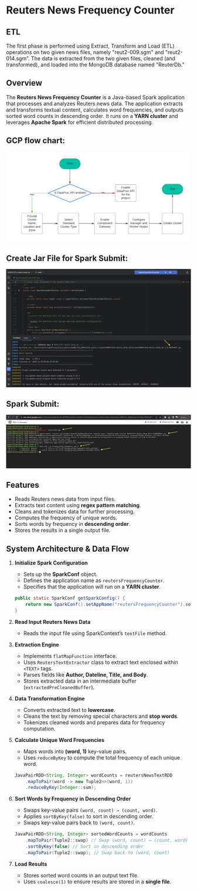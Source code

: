 # Reuters News Frequency Counter

## ETL

The first phase is performed using Extract, Transform and Load (ETL) operations on two given
news files, namely "reut2-009.sgm" and "reut2-014.sgm”. The data is extracted from the two
given files, cleaned (and transformed), and loaded into the MongoDB database named "ReuterDb."

## Overview
The **Reuters News Frequency Counter** is a Java-based Spark application that processes and analyzes Reuters news data. The application extracts and transforms textual content, calculates word frequencies, and outputs sorted word counts in descending order. It runs on a **YARN cluster** and leverages **Apache Spark** for efficient distributed processing.

## GCP flow chart:
![GCP Flow Chart](gcpDataProcFlowChart.png)


## Create Jar File for Spark Submit:

![Jar file creation](createJarFileForSparkSubmit.png)

## Spark Submit:
![Spark Submit](sparkSubmit.png)

## Features
- Reads Reuters news data from input files.
- Extracts text content using **regex pattern matching**.
- Cleans and tokenizes data for further processing.
- Computes the frequency of unique words.
- Sorts words by frequency in **descending order**.
- Stores the results in a single output file.

## System Architecture & Data Flow

1. **Initialize Spark Configuration**
   - Sets up the **SparkConf** object.
   - Defines the application name as `reutersFrequencyCounter`.
   - Specifies that the application will run on a **YARN cluster**.
   
   ```java
   public static SparkConf getSparkConfig() {
       return new SparkConf().setAppName("reutersFrequencyCounter").setMaster("yarn");
   }
   ```

2. **Read Input Reuters News Data**
   - Reads the input file using SparkContext’s `textFile` method.

3. **Extraction Engine**
   - Implements `flatMapFunction` interface.
   - Uses `ReutersTextExtractor` class to extract text enclosed within `<TEXT>` tags.
   - Parses fields like **Author, Dateline, Title, and Body**.
   - Stores extracted data in an intermediate buffer (`extractedPreCleanedBuffer`).

4. **Data Transformation Engine**
   - Converts extracted text to **lowercase**.
   - Cleans the text by removing special characters and **stop words**.
   - Tokenizes cleaned words and prepares data for frequency computation.

5. **Calculate Unique Word Frequencies**
   - Maps words into **(word, 1)** key-value pairs.
   - Uses `reduceByKey` to compute the total frequency of each unique word.
   
   ```java
   JavaPairRDD<String, Integer> wordCounts = reutersNewsTextRDD
       .mapToPair(word -> new Tuple2<>(word, 1))
       .reduceByKey(Integer::sum);
   ```

6. **Sort Words by Frequency in Descending Order**
   - Swaps key-value pairs `(word, count) → (count, word)`.
   - Applies `sortByKey(false)` to sort in descending order.
   - Swaps key-value pairs back to `(word, count)`.
   
   ```java
   JavaPairRDD<String, Integer> sortedWordCounts = wordCounts
       .mapToPair(Tuple2::swap) // Swap (word, count) → (count, word)
       .sortByKey(false) // Sort in descending order
       .mapToPair(Tuple2::swap); // Swap back to (word, count)
   ```

7. **Load Results**
   - Stores sorted word counts in an output text file.
   - Uses `coalesce(1)` to ensure results are stored in a **single file**.

